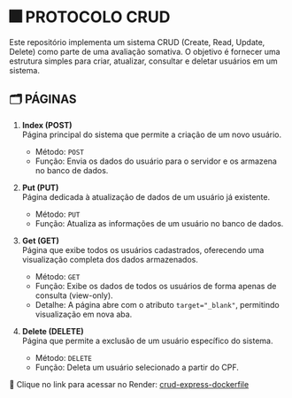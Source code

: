 # 🎆 **PROTOCOLO CRUD**

Este repositório implementa um sistema CRUD (Create, Read, Update, Delete) como parte de uma avaliação somativa. O objetivo é fornecer uma estrutura simples para criar, atualizar, consultar e deletar usuários em um sistema. 

## 🗂 **PÁGINAS**

1. **Index (POST)**  
   Página principal do sistema que permite a criação de um novo usuário.  
   - Método: `POST`  
   - Função: Envia os dados do usuário para o servidor e os armazena no banco de dados.

2. **Put (PUT)**  
   Página dedicada à atualização de dados de um usuário já existente.  
   - Método: `PUT`  
   - Função: Atualiza as informações de um usuário no banco de dados.

3. **Get (GET)**  
   Página que exibe todos os usuários cadastrados, oferecendo uma visualização completa dos dados armazenados.  
   - Método: `GET`  
   - Função: Exibe os dados de todos os usuários de forma apenas de consulta (view-only).  
   - Detalhe: A página abre com o atributo `target="_blank"`, permitindo visualização em nova aba.

4. **Delete (DELETE)**  
   Página que permite a exclusão de um usuário específico do sistema.  
   - Método: `DELETE`  
   - Função: Deleta um usuário selecionado a partir do CPF.

🔗 Clique no link para acessar no Render: [crud-express-dockerfile](https://crud-express-dockerfile.onrender.com)
